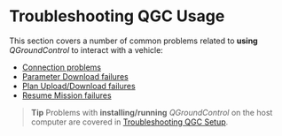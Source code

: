 # Troubleshooting QGC Usage

This section covers a number of common problems related to **using** *QGroundControl* to interact with a vehicle:

* [Connection problems](../troubleshooting/vehicle_connection.md)
* [Parameter Download failures](../troubleshooting/parameter_download.md)
* [Plan Upload/Download failures](../troubleshooting/plan_upload_download.md)
* [Resume Mission failures](../troubleshooting/resume_mission.md)

> **Tip** Problems with **installing/running** *QGroundControl* on the host computer are covered in [Troubleshooting QGC Setup](../troubleshooting/qgc_setup.md).
